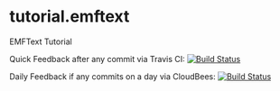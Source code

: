 tutorial.emftext
================

EMFText Tutorial

Quick Feedback after any commit via Travis CI:
[![Build Status](https://secure.travis-ci.org/FunThomas424242/myDSL.parent.png)](http://travis-ci.org/FunThomas424242/myDSL.parent)

Daily Feedback if any commits on a day via CloudBees:
[![Build Status](https://funthomas424242.ci.cloudbees.com/job/myDSL-master/badge/icon)](https://funthomas424242.ci.cloudbees.com/job/myDSL-master/)